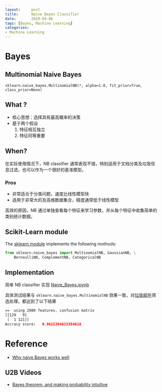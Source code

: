 ```yaml
---
layout:     post
title:      Naive Bayes Classifier
date:       2020-04-06
tags: [Bayes, Machine Learning]
categories: 
- Machine Learning
---
```


# Bayes
## Multinomial Naive Bayes 
`sklearn.naive_bayes.MultinomialNB(*, alpha=1.0, fit_prior=True, class_prior=None)`

## What ?

* 核心思想：选择具有最高概率的决策
* 基于两个假设
    1. 特征相互独立
    2. 特征同等重要 

## When? 
在实际使用情况下，NB classifier 通常表现不错，特别适用于文档分类及垃圾信息过滤。也可以作为一个很好的基准模型。 

### Pros
* 非常适合于分类问题，速度比线性模型快
* 适用于非常大的及高维数据集合，精度通常低于线性模型

高效的原因，NB 通过单独查看每个特征来学习参数，并从每个特征中收集简单的类别统计数据。

## Scikit-Learn module
The [sklearn module](https://scikit-learn.org/stable/modules/naive_bayes.html#naive-bayes) implements the following mothods:

```python
from sklearn.naive_bayes import MultinomialNB, GaussianNB, \
    BernoulliNB, ComplementNB, CategoricalNB
```

## Implementation
简单 NB classifier 实现 [Naive_Bayes.ipynb](https://github.com/berrysleaf/berrysleaf.github.io/blob/master/ipynb/NaiveBayes.ipynb)

具体测试结果与 `sklearn.naive_bayes.MultinomialNB` 效果一致，对[垃圾邮件](https://www.dropbox.com/s/yjiplngoa430rid)筛选处理，都达到了以下结果

```bash
==  using 2000 features, confusion matrix
[[129   9]
 [  1 121]]
Accracy score:   0.9615384615384616
```

# Reference 
* [Why naive Bayes works well](https://www.cs.unb.ca/~hzhang/publications/FLAIRS04ZhangH.pdf)

## U2B Videos

* [Bayes theorem, and making probability intuitive](https://www.youtube.com/watch?v=HZGCoVF3YvM)
